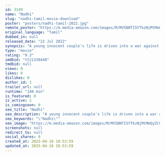 ```yaml
---
id: 3149
name: "Nadhi"
slug: "nadhi-tamil-movie-download"
poster: "posters/nadhi-tamil-2022.jpg"
remote_poster: "https://m.media-amazon.com/images/M/MV5BNTI5YTkzNjMtMmQyZC00ZjVkLWJjZWUtZTg5MDZmODMzMjhhXkEyXkFqcGdeQXVyODUwNzU1Nzc@._V1_SX300.jpg"
original_language: "Tamil"
dubbed_in: null
released_date: "22 Jul 2022"
synopsis: "A young innocent couple's life is driven into a war against the impacts of the corrupted social discriminations in order to achieve their dreams."
type: "movie"
rating: "9.3"
imdbid: "tt21338440"
tmdbid: null
views: 0
likes: 0
dislikes: 0
author_id: 1
trailer_url: null
runtime: "140 min"
is_featured: 0
is_active: 1
is_comingsoon: 0
seo_title: "Nadhi"
seo_description: "A young innocent couple's life is driven into a war against the impacts of the corrupted social discriminations in order to achieve their dreams."
seo_keywords: "\"Nadhi\""
seo_image: "https://m.media-amazon.com/images/M/MV5BNTI5YTkzNjMtMmQyZC00ZjVkLWJjZWUtZTg5MDZmODMzMjhhXkEyXkFqcGdeQXVyODUwNzU1Nzc@._V1_SX300.jpg"
screenshots: null
redirect_to: null
social_shares: 0
created_at: 2025-04-10 19:53:59
updated_at: 2025-04-10 19:53:59
---
```


